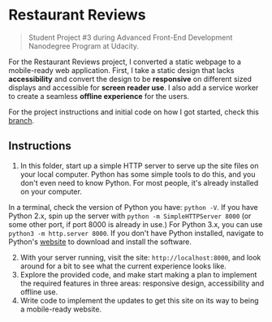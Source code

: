 # Restaurant Reviews

> Student Project #3 during Advanced Front-End Development Nanodegree Program at Udacity.

For the Restaurant Reviews project, I converted a static webpage to a mobile-ready web application. First, I take a static design that lacks **accessibility** and convert the design to be **responsive** on different sized displays and accessible for **screen reader use**. I also add a service worker to create a seamless **offline experience** for the users.

For the project instructions and initial code on how I got started, check this [branch](./../../tree/initial-code). 

## Instructions

1. In this folder, start up a simple HTTP server to serve up the site files on your local computer. Python has some simple tools to do this, and you don't even need to know Python. For most people, it's already installed on your computer. 

In a terminal, check the version of Python you have: `python -V`. If you have Python 2.x, spin up the server with `python -m SimpleHTTPServer 8000` (or some other port, if port 8000 is already in use.) For Python 3.x, you can use `python3 -m http.server 8000`. If you don't have Python installed, navigate to Python's [website](https://www.python.org/) to download and install the software.

2. With your server running, visit the site: `http://localhost:8000`, and look around for a bit to see what the current experience looks like.
3. Explore the provided code, and make start making a plan to implement the required features in three areas: responsive design, accessibility and offline use.
4. Write code to implement the updates to get this site on its way to being a mobile-ready website.
